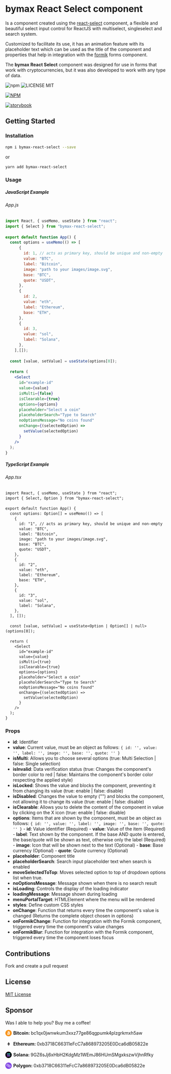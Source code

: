 # bymax React Select component

Is a component created using the [react-select](https://react-select.com) component, a flexible and beautiful select input control for ReactJS
with multiselect, singleselect and search system.

Customized to facilitate its use, it has an animation feature with its placeholder text which can be used as the title of the component and properties that help
in integration with the [formik](https://formik.org/) forms component.

The <b>bymax React Select</b> component was designed for use in forms that work with cryptocurrencies, but it was also developed to work with any type of data.

![npm](https://img.shields.io/npm/v/bymax-react-select) ![LICENSE MIT](https://img.shields.io/badge/license-MIT-brightgreen.svg)

[![NPM](https://nodei.co/npm/bymax-react-select.png?downloads=true&downloadRank=true&stars=true)](https://nodei.co/npm/bymax-react-select/)

[![storybook](https://img.shields.io/badge/tutorial-storybook-purple)](https://bymax-components.vercel.app/)

## Getting Started

### Installation

```bash
npm i bymax-react-select --save
```
or
```bash
yarn add bymax-react-select
```

### Usage

##### JavaScript Example

###### App.js
```jsx
import React, { useMemo, useState } from "react";
import { Select } from "bymax-react-select";

export default function App() {
  const options = useMemo(() => [
      {
        id: 1, // acts as primary key, should be unique and non-empty
        value: "BTC",
        label: "Bitcoin",
        image: "path to your images/image.svg",
        base: "BTC",
        quote: "USDT",
      },
      {
        id: 2,
        value: "eth",
        label: "Ethereum",
        base: "ETH",
      },
      {
        id: 3,
        value: "sol",
        label: "Solana",
      },
    ],[]);

  const [value, setValue] = useState(options[0]);

  return (
    <Select
      id="example-id"
      value={value}
      isMulti={false}
      isClearable={true}
      options={options}
      placeholder="Select a coin"
      placeholderSearch="Type to Search"
      noOptionsMessage="No coins found"
      onChange={(selectedOption) =>
        setValue(selectedOption)
      }
    />
  );
}
```

##### TypeScript Example

###### App.tsx
```tsx
import React, { useMemo, useState } from "react";
import { Select, Option } from "bymax-react-select";

export default function App() {
  const options: Option[] = useMemo(() => [
    {
      id: "1", // acts as primary key, should be unique and non-empty
      value: "BTC",
      label: "Bitcoin",
      image: "path to your images/image.svg",
      base: "BTC",
      quote: "USDT",
    },
    {
      id: "2",
      value: "eth",
      label: "Ethereum",
      base: "ETH",
    },
    {
      id: "3",
      value: "sol",
      label: "Solana",
    },
  ], []);

  const [value, setValue] = useState<Option | Option[] | null>(options[0]);

  return (
    <Select
      id="example-id"
      value={value}
      isMulti={true}
      isClearable={true}
      options={options}
      placeholder="Select a coin"
      placeholderSearch="Type to Search"
      noOptionsMessage="No coins found"
      onChange={(selectedOption) =>
        setValue(selectedOption)
      }
    />
  );
}
```

### Props

- **id**: Identifier
- **value**: Current value, must be an object as follows: ```{ id: '', value: '', label: '', image: '', base: '', quote: '' }```
- **isMulti**: Allows you to choose several options (true: Multi Selection | false: Single selection)
- **isInvalid**: Data verification status (true: Changes the component's border color to red | false: Maintains the component's border color respecting the applied style)
- **isLocked**: Shows the value and blocks the component, preventing it from changing its value (true: enable | false: disable)
- **isDisabled**: Changes the value to empty ("") and blocks the component, not allowing it to change its value (true: enable | false: disable)
- **isClearable**: Allows you to delete the content of the component in value by clicking on the X icon (true: enable | false: disable)
- **options**: Items that are shown by the component, must be an object as follows: ```{ id: '', value: '', label: '', image: '', base: '', quote: '' }```
               - **id**: Value identifier (Required)
               - **value**: Value of the item (Required)
               - **label**: Text shown by the component. If the base AND quote is entered, the base/quote will be shown as text, otherwise only the label (Required)
               - **image**: Icon that will be shown next to the text (Optional)
               - **base**: Base currency (Optional)
               - **quote**: Quote currency (Optional)
- **placeholder**: Component title
- **placeholderSearch**: Search input placeholder text when search is enabled
- **moveSelectedToTop**: Moves selected option to top of dropdown options list when true.
- **noOptionsMessage**: Message shown when there is no search result
- **isLoading**: Controls the display of the loading indicator
- **loadingMessage**: Message shown during loading
- **menuPortalTarget**: HTMLElement where the menu will be rendered
- **styles**: Define custom CSS styles
- **onChange**: Function that returns every time the component's value is changed (Returns the complete object chosen in options)
- **onFormikChange**: Function for integration with the Formik component, triggered every time the component's value changes
- **onFormikBlur**: Function for integration with the Formik component, triggered every time the component loses focus

## Contributions

Fork and create a pull request

## License

[MIT License](https://github.com/msalvatti/bymax-components/blob/master/LICENSE)

## Sponsor

Was I able to help you? Buy me a coffee!

<p style="display: flex; align-items: center;">
  <img src="./src/stories/Select/coins/btc.svg" width="20" style="margin-right: 5px;">
  <b>Bitcoin:&nbsp;</b> bc1qx0jwnwkum3xxz77ge86qgpumk4plzgrkmxh5aw
</p>


<p style="display: flex; align-items: center;">
  <img src="./src/stories/Select/coins/eth.svg" width="20" style="margin-right: 5px;">
  <b>Ethereum:&nbsp;</b> 0xb3718C66311eFcC7a868973205E0Dca6dB05822e
</p>

<p style="display: flex; align-items: center;">
  <img src="./src/stories/Select/coins/sol.svg" width="20" style="margin-right: 5px;">
    <b>Solana:&nbsp;</b> 9GZ6sJj6xHbH2KdgMz1WEmJ86HUmSMgxkszwVjhnRfky
</p>

<p style="display: flex; align-items: center;">
  <img src="./src/stories/Select/coins/matic.svg" width="20" style="margin-right: 5px;">
    <b>Polygon:&nbsp;</b> 0xb3718C66311eFcC7a868973205E0Dca6dB05822e
</p>



